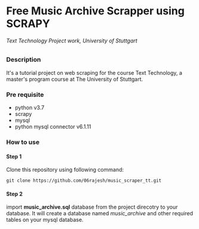 # Free Music Archive Scrapper using SCRAPY
###### Text Technology Project work, University of Stuttgart

### Description
It's a tutorial project on web scraping for the course Text 
Technology, a master's program course at The University of 
Stuttgart.

### Pre requisite
- python v3.7
- scrapy
- mysql
- python mysql connector v6.1.11

### How to use
#### Step 1
Clone this repository using following command:
``````
git clone https://github.com/06rajesh/music_scraper_tt.git
``````
#### Step 2
import **music_archive.sql** database from the project direcotry to 
your database. It will create a database named _music_archive_ and 
other required tables on your mysql database.